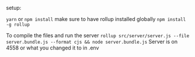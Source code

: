 setup:

`yarn` or `npm install`
make sure to have rollup installed globally
`npm install -g rollup`

To compile the files and run the server
`rollup src/server/server.js --file server.bundle.js --format cjs && node server.bundle.js`
Server is on 4558 or what you changed it to in .env
